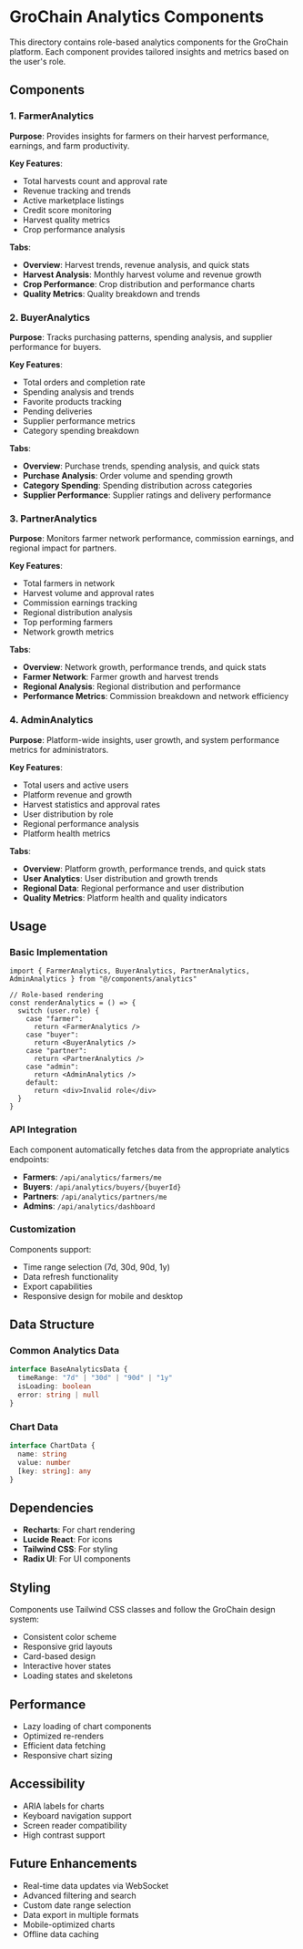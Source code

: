 # GroChain Analytics Components

This directory contains role-based analytics components for the GroChain platform. Each component provides tailored insights and metrics based on the user's role.

## Components

### 1. FarmerAnalytics
**Purpose**: Provides insights for farmers on their harvest performance, earnings, and farm productivity.

**Key Features**:
- Total harvests count and approval rate
- Revenue tracking and trends
- Active marketplace listings
- Credit score monitoring
- Harvest quality metrics
- Crop performance analysis

**Tabs**:
- **Overview**: Harvest trends, revenue analysis, and quick stats
- **Harvest Analysis**: Monthly harvest volume and revenue growth
- **Crop Performance**: Crop distribution and performance charts
- **Quality Metrics**: Quality breakdown and trends

### 2. BuyerAnalytics
**Purpose**: Tracks purchasing patterns, spending analysis, and supplier performance for buyers.

**Key Features**:
- Total orders and completion rate
- Spending analysis and trends
- Favorite products tracking
- Pending deliveries
- Supplier performance metrics
- Category spending breakdown

**Tabs**:
- **Overview**: Purchase trends, spending analysis, and quick stats
- **Purchase Analysis**: Order volume and spending growth
- **Category Spending**: Spending distribution across categories
- **Supplier Performance**: Supplier ratings and delivery performance

### 3. PartnerAnalytics
**Purpose**: Monitors farmer network performance, commission earnings, and regional impact for partners.

**Key Features**:
- Total farmers in network
- Harvest volume and approval rates
- Commission earnings tracking
- Regional distribution analysis
- Top performing farmers
- Network growth metrics

**Tabs**:
- **Overview**: Network growth, performance trends, and quick stats
- **Farmer Network**: Farmer growth and harvest trends
- **Regional Analysis**: Regional distribution and performance
- **Performance Metrics**: Commission breakdown and network efficiency

### 4. AdminAnalytics
**Purpose**: Platform-wide insights, user growth, and system performance metrics for administrators.

**Key Features**:
- Total users and active users
- Platform revenue and growth
- Harvest statistics and approval rates
- User distribution by role
- Regional performance analysis
- Platform health metrics

**Tabs**:
- **Overview**: Platform growth, performance trends, and quick stats
- **User Analytics**: User distribution and growth trends
- **Regional Data**: Regional performance and user distribution
- **Quality Metrics**: Platform health and quality indicators

## Usage

### Basic Implementation
```tsx
import { FarmerAnalytics, BuyerAnalytics, PartnerAnalytics, AdminAnalytics } from "@/components/analytics"

// Role-based rendering
const renderAnalytics = () => {
  switch (user.role) {
    case "farmer":
      return <FarmerAnalytics />
    case "buyer":
      return <BuyerAnalytics />
    case "partner":
      return <PartnerAnalytics />
    case "admin":
      return <AdminAnalytics />
    default:
      return <div>Invalid role</div>
  }
}
```

### API Integration
Each component automatically fetches data from the appropriate analytics endpoints:

- **Farmers**: `/api/analytics/farmers/me`
- **Buyers**: `/api/analytics/buyers/{buyerId}`
- **Partners**: `/api/analytics/partners/me`
- **Admins**: `/api/analytics/dashboard`

### Customization
Components support:
- Time range selection (7d, 30d, 90d, 1y)
- Data refresh functionality
- Export capabilities
- Responsive design for mobile and desktop

## Data Structure

### Common Analytics Data
```typescript
interface BaseAnalyticsData {
  timeRange: "7d" | "30d" | "90d" | "1y"
  isLoading: boolean
  error: string | null
}
```

### Chart Data
```typescript
interface ChartData {
  name: string
  value: number
  [key: string]: any
}
```

## Dependencies

- **Recharts**: For chart rendering
- **Lucide React**: For icons
- **Tailwind CSS**: For styling
- **Radix UI**: For UI components

## Styling

Components use Tailwind CSS classes and follow the GroChain design system:
- Consistent color scheme
- Responsive grid layouts
- Card-based design
- Interactive hover states
- Loading states and skeletons

## Performance

- Lazy loading of chart components
- Optimized re-renders
- Efficient data fetching
- Responsive chart sizing

## Accessibility

- ARIA labels for charts
- Keyboard navigation support
- Screen reader compatibility
- High contrast support

## Future Enhancements

- Real-time data updates via WebSocket
- Advanced filtering and search
- Custom date range selection
- Data export in multiple formats
- Mobile-optimized charts
- Offline data caching

